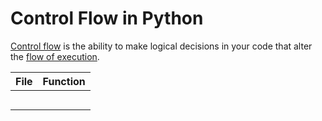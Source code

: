 # Control Flow in Python
[Control flow](https://docs.python.org/3/tutorial/controlflow.html) is the ability to make logical decisions in your code that 
alter the [flow of execution](https://en.wikipedia.org/wiki/Control_flow#:~:text=In%20computer%20science%2C%20control%20flow,from%20a%20declarative%20programming%20language.).

| File | Function |
| ---- | -------- | 
|  |  |
|  |  |
|  |  |
|  |  |
|  |  |
